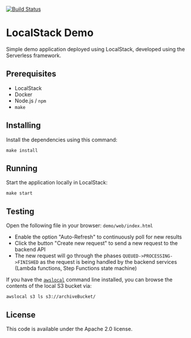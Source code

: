 [![Build Status](https://travis-ci.org/whummer/localstack-demo.svg?branch=master)](https://travis-ci.org/whummer/localstack-demo)

# LocalStack Demo

Simple demo application deployed using LocalStack, developed using the Serverless framework.

## Prerequisites

* LocalStack
* Docker
* Node.js / `npm`
* `make`

## Installing

Install the dependencies using this command:
```
make install
```

## Running

Start the application locally in LocalStack:
```
make start
```

## Testing

Open the following file in your browser: `demo/web/index.html`

* Enable the option "Auto-Refresh" to continuously poll for new results
* Click the button "Create new request" to send a new request to the backend API
* The new request will go through the phases `QUEUED->PROCESSING->FINISHED` as the request is being handled by the backend services (Lambda functions, Step Functions state machine)

If you have the [`awslocal`](https://github.com/localstack/awscli-local) command line installed, you can browse the contents of the local S3 bucket via:
```
awslocal s3 ls s3://archiveBucket/
```

## License

This code is available under the Apache 2.0 license.
